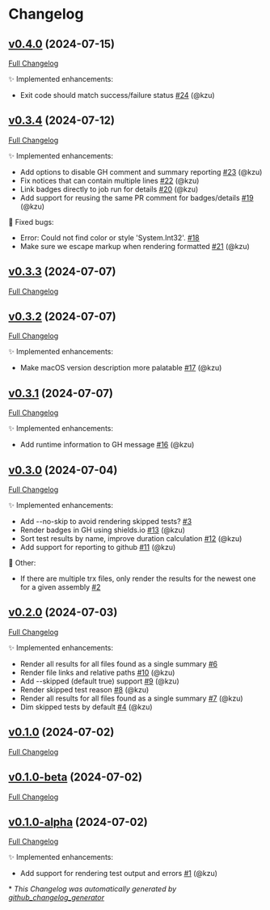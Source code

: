 # Changelog

## [v0.4.0](https://github.com/devlooped/dotnet-trx/tree/v0.4.0) (2024-07-15)

[Full Changelog](https://github.com/devlooped/dotnet-trx/compare/v0.3.4...v0.4.0)

:sparkles: Implemented enhancements:

- Exit code should match success/failure status [\#24](https://github.com/devlooped/dotnet-trx/pull/24) (@kzu)

## [v0.3.4](https://github.com/devlooped/dotnet-trx/tree/v0.3.4) (2024-07-12)

[Full Changelog](https://github.com/devlooped/dotnet-trx/compare/v0.3.3...v0.3.4)

:sparkles: Implemented enhancements:

- Add options to disable GH comment and summary reporting [\#23](https://github.com/devlooped/dotnet-trx/pull/23) (@kzu)
- Fix notices that can contain multiple lines [\#22](https://github.com/devlooped/dotnet-trx/pull/22) (@kzu)
- Link badges directly to job run for details [\#20](https://github.com/devlooped/dotnet-trx/pull/20) (@kzu)
- Add support for reusing the same PR comment for badges/details [\#19](https://github.com/devlooped/dotnet-trx/pull/19) (@kzu)

:bug: Fixed bugs:

- Error: Could not find color or style 'System.Int32'. [\#18](https://github.com/devlooped/dotnet-trx/issues/18)
- Make sure we escape markup when rendering formatted [\#21](https://github.com/devlooped/dotnet-trx/pull/21) (@kzu)

## [v0.3.3](https://github.com/devlooped/dotnet-trx/tree/v0.3.3) (2024-07-07)

[Full Changelog](https://github.com/devlooped/dotnet-trx/compare/v0.3.2...v0.3.3)

## [v0.3.2](https://github.com/devlooped/dotnet-trx/tree/v0.3.2) (2024-07-07)

[Full Changelog](https://github.com/devlooped/dotnet-trx/compare/v0.3.1...v0.3.2)

:sparkles: Implemented enhancements:

- Make macOS version description more palatable [\#17](https://github.com/devlooped/dotnet-trx/pull/17) (@kzu)

## [v0.3.1](https://github.com/devlooped/dotnet-trx/tree/v0.3.1) (2024-07-07)

[Full Changelog](https://github.com/devlooped/dotnet-trx/compare/v0.3.0...v0.3.1)

:sparkles: Implemented enhancements:

- Add runtime information to GH message [\#16](https://github.com/devlooped/dotnet-trx/pull/16) (@kzu)

## [v0.3.0](https://github.com/devlooped/dotnet-trx/tree/v0.3.0) (2024-07-04)

[Full Changelog](https://github.com/devlooped/dotnet-trx/compare/v0.2.0...v0.3.0)

:sparkles: Implemented enhancements:

- Add --no-skip to avoid rendering skipped tests? [\#3](https://github.com/devlooped/dotnet-trx/issues/3)
- Render badges in GH using shields.io [\#13](https://github.com/devlooped/dotnet-trx/pull/13) (@kzu)
- Sort test results by name, improve duration calculation [\#12](https://github.com/devlooped/dotnet-trx/pull/12) (@kzu)
- Add support for reporting to github [\#11](https://github.com/devlooped/dotnet-trx/pull/11) (@kzu)

:hammer: Other:

- If there are multiple trx files, only render the results for the newest one for a given assembly [\#2](https://github.com/devlooped/dotnet-trx/issues/2)

## [v0.2.0](https://github.com/devlooped/dotnet-trx/tree/v0.2.0) (2024-07-03)

[Full Changelog](https://github.com/devlooped/dotnet-trx/compare/v0.1.0...v0.2.0)

:sparkles: Implemented enhancements:

- Render all results for all files found as a single summary [\#6](https://github.com/devlooped/dotnet-trx/issues/6)
- Render file links and relative paths [\#10](https://github.com/devlooped/dotnet-trx/pull/10) (@kzu)
- Add --skipped \(default true\) support [\#9](https://github.com/devlooped/dotnet-trx/pull/9) (@kzu)
- Render skipped test reason [\#8](https://github.com/devlooped/dotnet-trx/pull/8) (@kzu)
- Render all results for all files found as a single summary [\#7](https://github.com/devlooped/dotnet-trx/pull/7) (@kzu)
- Dim skipped tests by default [\#4](https://github.com/devlooped/dotnet-trx/pull/4) (@kzu)

## [v0.1.0](https://github.com/devlooped/dotnet-trx/tree/v0.1.0) (2024-07-02)

[Full Changelog](https://github.com/devlooped/dotnet-trx/compare/v0.1.0-beta...v0.1.0)

## [v0.1.0-beta](https://github.com/devlooped/dotnet-trx/tree/v0.1.0-beta) (2024-07-02)

[Full Changelog](https://github.com/devlooped/dotnet-trx/compare/v0.1.0-alpha...v0.1.0-beta)

## [v0.1.0-alpha](https://github.com/devlooped/dotnet-trx/tree/v0.1.0-alpha) (2024-07-02)

[Full Changelog](https://github.com/devlooped/dotnet-trx/compare/da76f91bbb92492066d851ef07b833bb6618a8db...v0.1.0-alpha)

:sparkles: Implemented enhancements:

- Add support for rendering test output and errors [\#1](https://github.com/devlooped/dotnet-trx/pull/1) (@kzu)



\* *This Changelog was automatically generated by [github_changelog_generator](https://github.com/github-changelog-generator/github-changelog-generator)*
